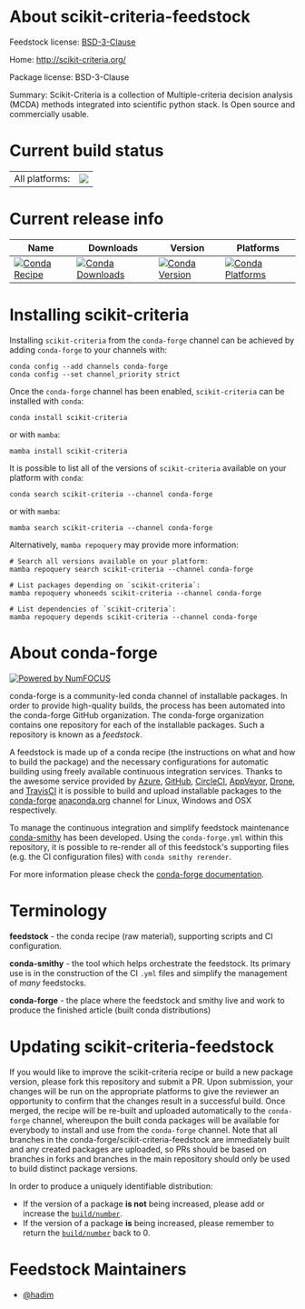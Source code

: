 About scikit-criteria-feedstock
===============================

Feedstock license: [BSD-3-Clause](https://github.com/conda-forge/scikit-criteria-feedstock/blob/main/LICENSE.txt)

Home: http://scikit-criteria.org/

Package license: BSD-3-Clause

Summary: Scikit-Criteria is a collection of Multiple-criteria decision analysis (MCDA) methods integrated into scientific python stack. Is Open source and commercially usable.

Current build status
====================


<table><tr><td>All platforms:</td>
    <td>
      <a href="https://dev.azure.com/conda-forge/feedstock-builds/_build/latest?definitionId=14725&branchName=main">
        <img src="https://dev.azure.com/conda-forge/feedstock-builds/_apis/build/status/scikit-criteria-feedstock?branchName=main">
      </a>
    </td>
  </tr>
</table>

Current release info
====================

| Name | Downloads | Version | Platforms |
| --- | --- | --- | --- |
| [![Conda Recipe](https://img.shields.io/badge/recipe-scikit--criteria-green.svg)](https://anaconda.org/conda-forge/scikit-criteria) | [![Conda Downloads](https://img.shields.io/conda/dn/conda-forge/scikit-criteria.svg)](https://anaconda.org/conda-forge/scikit-criteria) | [![Conda Version](https://img.shields.io/conda/vn/conda-forge/scikit-criteria.svg)](https://anaconda.org/conda-forge/scikit-criteria) | [![Conda Platforms](https://img.shields.io/conda/pn/conda-forge/scikit-criteria.svg)](https://anaconda.org/conda-forge/scikit-criteria) |

Installing scikit-criteria
==========================

Installing `scikit-criteria` from the `conda-forge` channel can be achieved by adding `conda-forge` to your channels with:

```
conda config --add channels conda-forge
conda config --set channel_priority strict
```

Once the `conda-forge` channel has been enabled, `scikit-criteria` can be installed with `conda`:

```
conda install scikit-criteria
```

or with `mamba`:

```
mamba install scikit-criteria
```

It is possible to list all of the versions of `scikit-criteria` available on your platform with `conda`:

```
conda search scikit-criteria --channel conda-forge
```

or with `mamba`:

```
mamba search scikit-criteria --channel conda-forge
```

Alternatively, `mamba repoquery` may provide more information:

```
# Search all versions available on your platform:
mamba repoquery search scikit-criteria --channel conda-forge

# List packages depending on `scikit-criteria`:
mamba repoquery whoneeds scikit-criteria --channel conda-forge

# List dependencies of `scikit-criteria`:
mamba repoquery depends scikit-criteria --channel conda-forge
```


About conda-forge
=================

[![Powered by
NumFOCUS](https://img.shields.io/badge/powered%20by-NumFOCUS-orange.svg?style=flat&colorA=E1523D&colorB=007D8A)](https://numfocus.org)

conda-forge is a community-led conda channel of installable packages.
In order to provide high-quality builds, the process has been automated into the
conda-forge GitHub organization. The conda-forge organization contains one repository
for each of the installable packages. Such a repository is known as a *feedstock*.

A feedstock is made up of a conda recipe (the instructions on what and how to build
the package) and the necessary configurations for automatic building using freely
available continuous integration services. Thanks to the awesome service provided by
[Azure](https://azure.microsoft.com/en-us/services/devops/), [GitHub](https://github.com/),
[CircleCI](https://circleci.com/), [AppVeyor](https://www.appveyor.com/),
[Drone](https://cloud.drone.io/welcome), and [TravisCI](https://travis-ci.com/)
it is possible to build and upload installable packages to the
[conda-forge](https://anaconda.org/conda-forge) [anaconda.org](https://anaconda.org/)
channel for Linux, Windows and OSX respectively.

To manage the continuous integration and simplify feedstock maintenance
[conda-smithy](https://github.com/conda-forge/conda-smithy) has been developed.
Using the ``conda-forge.yml`` within this repository, it is possible to re-render all of
this feedstock's supporting files (e.g. the CI configuration files) with ``conda smithy rerender``.

For more information please check the [conda-forge documentation](https://conda-forge.org/docs/).

Terminology
===========

**feedstock** - the conda recipe (raw material), supporting scripts and CI configuration.

**conda-smithy** - the tool which helps orchestrate the feedstock.
                   Its primary use is in the construction of the CI ``.yml`` files
                   and simplify the management of *many* feedstocks.

**conda-forge** - the place where the feedstock and smithy live and work to
                  produce the finished article (built conda distributions)


Updating scikit-criteria-feedstock
==================================

If you would like to improve the scikit-criteria recipe or build a new
package version, please fork this repository and submit a PR. Upon submission,
your changes will be run on the appropriate platforms to give the reviewer an
opportunity to confirm that the changes result in a successful build. Once
merged, the recipe will be re-built and uploaded automatically to the
`conda-forge` channel, whereupon the built conda packages will be available for
everybody to install and use from the `conda-forge` channel.
Note that all branches in the conda-forge/scikit-criteria-feedstock are
immediately built and any created packages are uploaded, so PRs should be based
on branches in forks and branches in the main repository should only be used to
build distinct package versions.

In order to produce a uniquely identifiable distribution:
 * If the version of a package **is not** being increased, please add or increase
   the [``build/number``](https://docs.conda.io/projects/conda-build/en/latest/resources/define-metadata.html#build-number-and-string).
 * If the version of a package **is** being increased, please remember to return
   the [``build/number``](https://docs.conda.io/projects/conda-build/en/latest/resources/define-metadata.html#build-number-and-string)
   back to 0.

Feedstock Maintainers
=====================

* [@hadim](https://github.com/hadim/)

